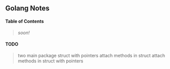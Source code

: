 ## Golang Notes

#### Table of Contents
> *soon!*

#### TODO
> two main package
> struct with pointers
> attach methods in struct
> attach methods in struct with pointers